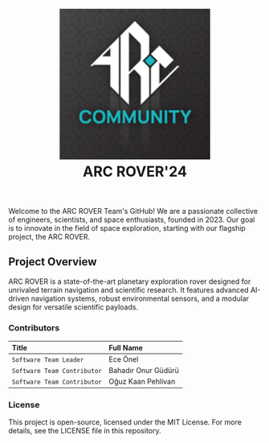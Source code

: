 
<h1 align="center">
  <br>
  <a href=""><img src="https://github.com/ouzzkp/arc-rover/blob/main/arc_logo/170.png" alt="logo" width="300"></a>
  <br>
ARC ROVER'24
  <br>
  <br>
</h1>



Welcome to the ARC ROVER Team's GitHub! We are a passionate collective of engineers, scientists, and space enthusiasts, founded in 2023. Our goal is to innovate in the field of space exploration, starting with our flagship project, the ARC ROVER.



## Project Overview
ARC ROVER is a state-of-the-art planetary exploration rover designed for unrivaled terrain navigation and scientific research. It features advanced AI-driven navigation systems, robust environmental sensors, and a modular design for versatile scientific payloads.

### Contributors

| Title   | Full Name                |
| :-------- | :------------------------- |
| `Software Team Leader` |  Ece Önel |
| `Software Team Contributor` |  Bahadır Onur Güdürü | 
| `Software Team Contributor` |  Oğuz Kaan Pehlivan | 

### License

This project is open-source, licensed under the MIT License. For more details, see the LICENSE file in this repository.

